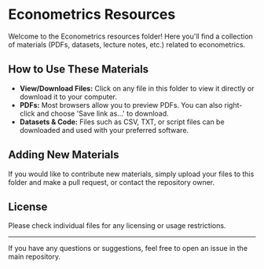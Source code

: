 # Econometrics Resources

Welcome to the Econometrics resources folder! Here you'll find a collection of materials (PDFs, datasets, lecture notes, etc.) related to econometrics.

## How to Use These Materials

- **View/Download Files:** Click on any file in this folder to view it directly or download it to your computer.
- **PDFs:** Most browsers allow you to preview PDFs. You can also right-click and choose 'Save link as...' to download.
- **Datasets & Code:** Files such as CSV, TXT, or script files can be downloaded and used with your preferred software.

## Adding New Materials

If you would like to contribute new materials, simply upload your files to this folder and make a pull request, or contact the repository owner.

## License

Please check individual files for any licensing or usage restrictions.

---

If you have any questions or suggestions, feel free to open an issue in the main repository.
